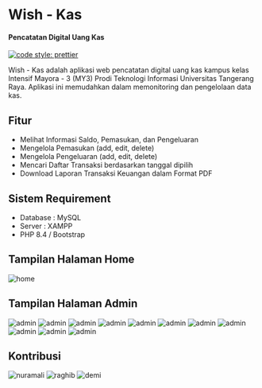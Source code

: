 # Wish - Kas
#### Pencatatan Digital Uang Kas

[![code style: prettier](https://img.shields.io/badge/code_style-prettier-ff69b4.svg?style=flat-square)](https://github.com/prettier/prettier)

Wish - Kas adalah aplikasi web pencatatan digital uang kas kampus kelas Intensif Mayora - 3 (MY3) Prodi Teknologi Informasi Universitas Tangerang Raya. Aplikasi ini memudahkan dalam memonitoring dan pengelolaan data kas.

## Fitur

- Melihat Informasi Saldo, Pemasukan, dan Pengeluaran
- Mengelola Pemasukan (add, edit, delete)
- Mengelola Pengeluaran (add, edit, delete)
- Mencari Daftar Transaksi berdasarkan tanggal dipilih
- Download Laporan Transaksi Keuangan dalam Format PDF

## Sistem Requirement
- Database : MySQL
- Server : XAMPP
- PHP 8.4 / Bootstrap

## Tampilan Halaman Home
![home](assets/img/website-menu-home.png)

## Tampilan Halaman Admin
![admin](assets/img/ss-admin/img1.jpg)
![admin](assets/img/ss-admin/img2.jpg)
![admin](assets/img/ss-admin/img3.jpg)
![admin](assets/img/ss-admin/img4.jpg)
![admin](assets/img/ss-admin/img5.jpg)
![admin](assets/img/ss-admin/img6.jpg)
![admin](assets/img/ss-admin/img7.jpg)
![admin](assets/img/ss-admin/img8.jpg)
![admin](assets/img/ss-admin/img9.jpg)
![admin](assets/img/ss-admin/img10.jpg)
![admin](assets/img/ss-admin/img11.jpg)

## Kontribusi
![nuramali](assets/img/contributions/nuramali.jpg)
![raghib](assets/img/contributions/raghib.jpg)
![demi](assets/img/contributions/demi.jpeg)
